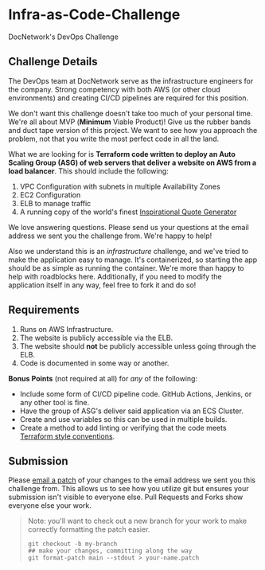 # Infra-as-Code-Challenge
DocNetwork's DevOps Challenge

## Challenge Details
The DevOps team at DocNetwork serve as the infrastructure engineers for the company. Strong competency with both AWS (or other cloud environments) and creating CI/CD pipelines are required for this position.

We don't want this challenge doesn't take too much of your personal time. We're all about MVP (**Minimum** Viable Product)! Give us the rubber bands and duct tape version of this project. We want to see how you approach the problem, not that you write the most perfect code in all the land.

What we are looking for is **Terraform code written to deploy an Auto Scaling Group (ASG) of web servers that deliver a website on AWS from a load balancer**. This should include the following:
1. VPC Configuration with subnets in multiple Availability Zones
2. EC2 Configuration
3. ELB to manage traffic
4. A running copy of the world's finest [Inspirational Quote Generator](https://github.com/docnetwork/InspirationalQuoteGenerator)

We love answering questions. Please send us your questions at the email address we sent you the challenge from. We're happy to help!

Also we understand this is an *infrastructure* challenge, and we've tried to make the application easy to manage. It's containerized, so starting the app should be as simple as running the container. We're more than happy to help with roadblocks here. Additionally, if you need to modify the application itself in any way, feel free to fork it and do so!

## Requirements
1. Runs on AWS Infrastructure.
2. The website is publicly accessible via the ELB.
3. The website should **not** be publicly accessible unless going through the ELB.
4. Code is documented in some way or another.

**Bonus Points** (not required at all) for *any* of the following:
* Include some form of CI/CD pipeline code. GitHub Actions, Jenkins, or any other tool is fine.
* Have the group of ASG's deliver said application via an ECS Cluster.
* Create and use variables so this can be used in multiple builds.
* Create a method to add linting or verifying that the code meets [Terraform style conventions](https://www.terraform.io/docs/language/syntax/style.html).

## Submission
Please [email a patch](https://thoughtbot.com/blog/send-a-patch-to-someone-using-git-format-patch) of your changes to the email address we sent you this challenge from. This allows us to see how you utilize git but ensures your submission isn't visible to everyone else. Pull Requests and Forks show everyone else your work.
> Note: you'll want to check out a new branch for your work to make correctly formatting the patch easier.
> ```
> git checkout -b my-branch
> ## make your changes, committing along the way
> git format-patch main --stdout > your-name.patch
> ```
